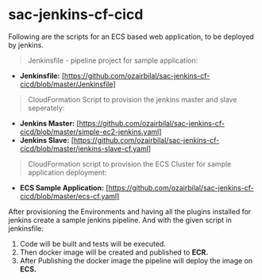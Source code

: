 # sac-jenkins-cf-cicd
Following are the scripts for an ECS based web application, to be deployed by jenkins.

> Jenkinsfile - pipeline project for sample application:
- **Jenkinsfile:** [https://github.com/ozairbilal/sac-jenkins-cf-cicd/blob/master/Jenkinsfile]
> CloudFormation Script to provision the jenkins master and slave seperately:
- **Jenkins Master:** [https://github.com/ozairbilal/sac-jenkins-cf-cicd/blob/master/simple-ec2-jenkins.yaml]
- **Jenkins Slave:** [https://github.com/ozairbilal/sac-jenkins-cf-cicd/blob/master/jenkins-slave-cf.yaml]
> CloudFormation script to provision the ECS Cluster for sample application deployment:
- **ECS Sample Application:** [https://github.com/ozairbilal/sac-jenkins-cf-cicd/blob/master/ecs-cf.yaml]

After provisioning the Environments and having all the plugins installed for jenkins create a sample jenkins pipeline. And with the given script in jenkinsfile:
1. Code will be built and tests will be executed.
2. Then docker image will be created and published to **ECR.**
3. After Publishing the docker image the pipeline will deploy the image on **ECS.**
